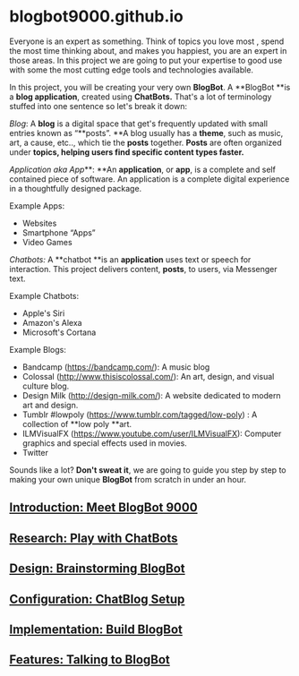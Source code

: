 <!-- start Mixpanel --><script type="text/javascript">(function(e,a){if(!a.__SV){var b=window;try{var c,l,i,j=b.location,g=j.hash;c=function(a,b){return(l=a.match(RegExp(b+"=([^&]*)")))?l[1]:null};g&&c(g,"state")&&(i=JSON.parse(decodeURIComponent(c(g,"state"))),"mpeditor"===i.action&&(b.sessionStorage.setItem("_mpcehash",g),history.replaceState(i.desiredHash||"",e.title,j.pathname+j.search)))}catch(m){}var k,h;window.mixpanel=a;a._i=[];a.init=function(b,c,f){function e(b,a){var c=a.split(".");2==c.length&&(b=b[c[0]],a=c[1]);b[a]=function(){b.push([a].concat(Array.prototype.slice.call(arguments,
0)))}}var d=a;"undefined"!==typeof f?d=a[f]=[]:f="mixpanel";d.people=d.people||[];d.toString=function(b){var a="mixpanel";"mixpanel"!==f&&(a+="."+f);b||(a+=" (stub)");return a};d.people.toString=function(){return d.toString(1)+".people (stub)"};k="disable time_event track track_pageview track_links track_forms register register_once alias unregister identify name_tag set_config reset people.set people.set_once people.increment people.append people.union people.track_charge people.clear_charges people.delete_user".split(" ");
for(h=0;h<k.length;h++)e(d,k[h]);a._i.push([b,c,f])};a.__SV=1.2;b=e.createElement("script");b.type="text/javascript";b.async=!0;b.src="undefined"!==typeof MIXPANEL_CUSTOM_LIB_URL?MIXPANEL_CUSTOM_LIB_URL:"file:"===e.location.protocol&&"//cdn.mxpnl.com/libs/mixpanel-2-latest.min.js".match(/^\/\//)?"https://cdn.mxpnl.com/libs/mixpanel-2-latest.min.js":"//cdn.mxpnl.com/libs/mixpanel-2-latest.min.js";c=e.getElementsByTagName("script")[0];c.parentNode.insertBefore(b,c)}})(document,window.mixpanel||[]);
mixpanel.init("46a31511ae63c16229fd7a4e56a26201");</script><!-- end Mixpanel -->

# blogbot9000.github.io

Everyone is an expert as something. Think of topics you love most , spend the most time thinking about, and makes you happiest, you are an expert in those areas. In this project we are going to put your expertise to good use with some the most cutting edge tools and technologies available.

In this project, you will be creating your very own **BlogBot**. A **BlogBot **is a **blog application**, created using **ChatBots.**
That's a lot of terminology stuffed into one sentence so let's break it down:

_Blog_: A **blog** is a digital space that get's frequently updated with small entries known as “**posts”. **A blog usually has a **theme**, such as music, art, a cause, etc.., which tie the **posts** together. **Posts** are often organized under **topics, **helping users find specific content types faster**.**

_Application aka App_**: **An **application**, or **app**, is a complete and self contained piece of software. An application is a complete digital experience in a thoughtfully designed package.

Example Apps:

* Websites
* Smartphone “Apps”
* Video Games

_Chatbots:_ A **chatbot **is an **application** uses text or speech for interaction. This project delivers content, **posts**, to users, via Messenger text.

Example Chatbots:

* Apple's Siri
* Amazon's Alexa
* Microsoft's Cortana


Example Blogs: 

* Bandcamp (https://bandcamp.com/): A music blog
* Colossal (http://www.thisiscolossal.com/): An art, design, and visual culture blog.
* Design Milk (http://design-milk.com/): A website dedicated to modern art and design.
* Tumblr #lowpoly (https://www.tumblr.com/tagged/low-poly) : A collection of **low poly **art.
* ILMVisualFX (https://www.youtube.com/user/ILMVisualFX): Computer graphics and special effects used in movies.
* Twitter

Sounds like a lot? **Don't sweat it**, we are going to guide you step by step to making your own unique **BlogBot** from scratch in under an hour.

## [Introduction: Meet BlogBot 9000](#)
## [Research: Play with ChatBots](#)
## [Design: Brainstorming BlogBot](#)
## [Configuration: ChatBlog Setup](#)
## [Implementation: Build BlogBot](#)
## [Features: Talking to BlogBot](#)

